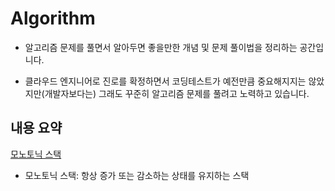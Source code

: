 # Algorithm

- 알고리즘 문제를 풀면서 알아두면 좋을만한 개념 및 문제 풀이법을 정리하는 공간입니다.

- 클라우드 엔지니어로 진로를 확정하면서 코딩테스트가 예전만큼 중요해지지는 않았지만(개발자보다는) 그래도 꾸준히 알고리즘 문제를 풀려고 노력하고 있습니다.

## 내용 요약

[모노토닉 스택](https://github.com/Ohjiwoo-lab/TIL/blob/main/Algorithm/monotonic_stack.md)   

- 모노토닉 스택: 항상 증가 또는 감소하는 상태를 유지하는 스택